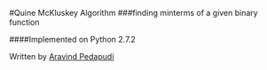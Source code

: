 #Quine McKluskey Algorithm
###finding minterms of a given binary function

####Implemented on Python 2.7.2

Written by [Aravind Pedapudi](http://arawind.com)
